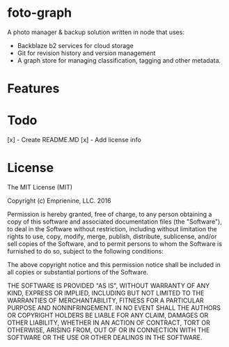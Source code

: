 # foto-graph
A photo manager & backup solution written in node that uses:
- Backblaze b2 services for cloud storage
- Git for revision history and version management
- A graph store for managing classification, tagging and other metadata.

# Features

# Todo
[x] - Create README.MD
[x] - Add license info



# License
The MIT License (MIT)

Copyright (c) Emprienine, LLC. 2016

Permission is hereby granted, free of charge, to any person obtaining a copy of this software and associated documentation files (the "Software"), to deal in the Software without restriction, including without limitation the rights to use, copy, modify, merge, publish, distribute, sublicense, and/or sell copies of the Software, and to permit persons to whom the Software is furnished to do so, subject to the following conditions:

The above copyright notice and this permission notice shall be included in all copies or substantial portions of the Software.

THE SOFTWARE IS PROVIDED "AS IS", WITHOUT WARRANTY OF ANY KIND, EXPRESS OR IMPLIED, INCLUDING BUT NOT LIMITED TO THE WARRANTIES OF MERCHANTABILITY, FITNESS FOR A PARTICULAR PURPOSE AND NONINFRINGEMENT. IN NO EVENT SHALL THE AUTHORS OR COPYRIGHT HOLDERS BE LIABLE FOR ANY CLAIM, DAMAGES OR OTHER LIABILITY, WHETHER IN AN ACTION OF CONTRACT, TORT OR OTHERWISE, ARISING FROM, OUT OF OR IN CONNECTION WITH THE SOFTWARE OR THE USE OR OTHER DEALINGS IN THE SOFTWARE.
